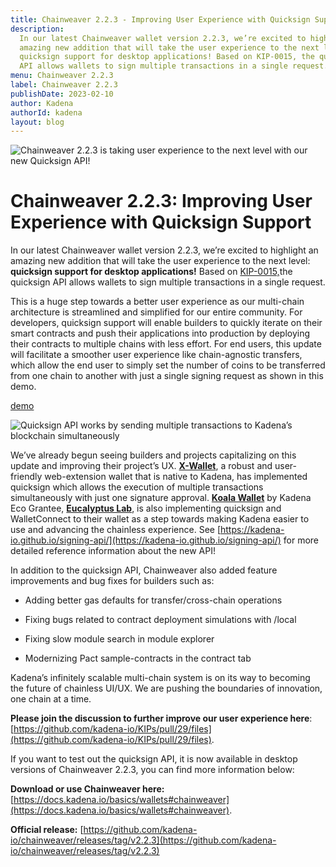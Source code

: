 ```yaml
---
title: Chainweaver 2.2.3 - Improving User Experience with Quicksign Support
description:
  In our latest Chainweaver wallet version 2.2.3, we’re excited to highlight an
  amazing new addition that will take the user experience to the next level
  quicksign support for desktop applications! Based on KIP-0015, the quicksign
  API allows wallets to sign multiple transactions in a single request.
menu: Chainweaver 2.2.3
label: Chainweaver 2.2.3
publishDate: 2023-02-10
author: Kadena
authorId: kadena
layout: blog
---
```


![Chainweaver 2.2.3 is taking user experience to the next level with our new Quicksign API!](/assets/blog/1_eQ0aqLVMW21bLxOF1PB8yQ.webp)

# Chainweaver 2.2.3: Improving User Experience with Quicksign Support

In our latest Chainweaver wallet version 2.2.3, we’re excited to highlight an
amazing new addition that will take the user experience to the next level:
**quicksign support for desktop applications!** Based on
[KIP-0015,](https://github.com/kadena-io/KIPs/pull/29/files)the quicksign API
allows wallets to sign multiple transactions in a single request.

This is a huge step towards a better user experience as our multi-chain
architecture is streamlined and simplified for our entire community. For
developers, quicksign support will enable builders to quickly iterate on their
smart contracts and push their applications into production by deploying their
contracts to multiple chains with less effort. For end users, this update will
facilitate a smoother user experience like chain-agnostic transfers, which allow
the end user to simply set the number of coins to be transferred from one chain
to another with just a single signing request as shown in this demo.

[demo](https://twitter.com/BlockchainDoug/status/1539733933801316361)

![Quicksign API works by sending multiple transactions to Kadena’s blockchain simultaneously](/assets/blog/0_AiU-isvNBfs5RpkP.png)

We’ve already begun seeing builders and projects capitalizing on this update and
improving their project’s UX. [**X-Wallet**](https://xwallet.kaddex.com/), a
robust and user-friendly web-extension wallet that is native to Kadena, has
implemented quicksign which allows the execution of multiple transactions
simultaneously with just one signature approval.
[**Koala Wallet**](https://koalawallet.io/) by Kadena Eco Grantee,
[**Eucalyptus Lab**](https://eucalyptuslabs.com/), is also implementing
quicksign and WalletConnect to their wallet as a step towards making Kadena
easier to use and advancing the chainless experience. See
[https://kadena-io.github.io/signing-api/](https://kadena-io.github.io/signing-api/)
for more detailed reference information about the new API!

In addition to the quicksign API, Chainweaver also added feature improvements
and bug fixes for builders such as:

- Adding better gas defaults for transfer/cross-chain operations

- Fixing bugs related to contract deployment simulations with /local

- Fixing slow module search in module explorer

- Modernizing Pact sample-contracts in the contract tab

Kadena’s infinitely scalable multi-chain system is on its way to becoming the
future of chainless UI/UX. We are pushing the boundaries of innovation, one
chain at a time.

**Please join the discussion to further improve our user experience here**:
[https://github.com/kadena-io/KIPs/pull/29/files](https://github.com/kadena-io/KIPs/pull/29/files).

If you want to test out the quicksign API, it is now available in desktop
versions of Chainweaver 2.2.3, you can find more information below:

**Download or use Chainweaver here:**
[https://docs.kadena.io/basics/wallets#chainweaver](https://docs.kadena.io/basics/wallets#chainweaver).

**Official release:**
[https://github.com/kadena-io/chainweaver/releases/tag/v2.2.3](https://github.com/kadena-io/chainweaver/releases/tag/v2.2.3)
